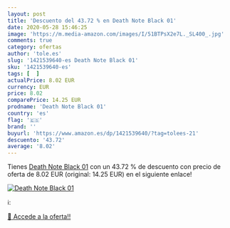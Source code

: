```yaml
---
layout: post
title: 'Descuento del 43.72 % en Death Note Black 01'
date: 2020-05-28 15:46:25
image: 'https://m.media-amazon.com/images/I/51BTPsX2e7L._SL400_.jpg'
comments: true
category: ofertas
author: 'tole.es'
slug: '1421539640-es Death Note Black 01'
sku: '1421539640-es'
tags: [  ]
actualPrice: 8.02 EUR
currency: EUR
price: 8.02
comparePrice: 14.25 EUR
prodname: 'Death Note Black 01'
country: 'es'
flag: '🇪🇸'
brand: ''
buyurl: 'https://www.amazon.es/dp/1421539640/?tag=tolees-21'
descuento: '43.72'
average: '8.02'
---
```


Tienes [Death Note Black 01](https://www.amazon.es/dp/1421539640/?tag=tolees-21) con un 43.72 % de descuento con precio de oferta de 8.02 EUR (original: 14.25 EUR) en el siguiente enlace!

[![Death Note Black 01](https://m.media-amazon.com/images/I/51BTPsX2e7L._SL400_.jpg)](https://www.amazon.es/dp/1421539640/?tag=tolees-21)

ℹ️:


[🛒 Accede a la oferta!!](https://www.amazon.es/dp/1421539640/?tag=tolees-21)
